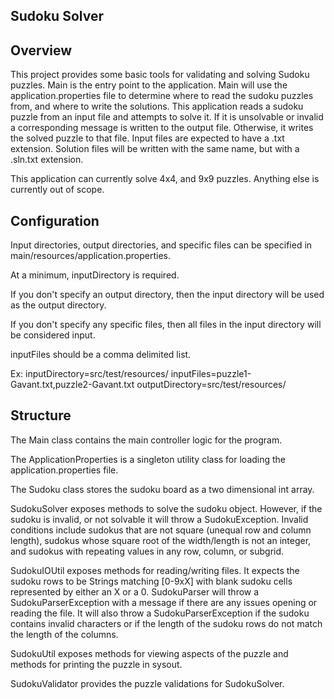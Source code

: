 ## Sudoku Solver

## Overview

This project provides some basic tools for validating and solving Sudoku puzzles.
Main is the entry point to the application. Main will use the application.properties file to 
determine where to read the sudoku puzzles from, and where to write the solutions.
This application reads a sudoku puzzle from an input file and attempts to solve it. If it is unsolvable or invalid 
a corresponding message is written to the output file. Otherwise, it writes the solved puzzle to that file.
Input files are expected to have a .txt extension. Solution files will be written with the same name, but with a .sln.txt extension. 

This application can currently solve 4x4, and 9x9 puzzles. Anything else is currently out of scope.

## Configuration

Input directories, output directories, and specific files can be specified in main/resources/application.properties.

At a minimum, inputDirectory is required.

If you don't specify an output directory, then the input directory will be used as the output directory.

If you don't specify any specific files, then all files in the input directory will be considered input.

inputFiles should be a comma delimited list.

Ex:
inputDirectory=src/test/resources/
inputFiles=puzzle1-Gavant.txt,puzzle2-Gavant.txt
outputDirectory=src/test/resources/

## Structure

The Main class contains the main controller logic for the program.

The ApplicationProperties is a singleton utility class for loading the application.properties file.

The Sudoku class stores the sudoku board as a two dimensional int array.

SudokuSolver exposes methods to solve the sudoku object.
However, if the sudoku is invalid, or not solvable it will throw a SudokuException.
Invalid conditions include sudokus that are not square (unequal row and column length), sudokus whose square root of the width/length is not an integer, and sudokus with repeating values in any row, column, or subgrid.

SudokuIOUtil exposes methods for reading/writing files. It expects the sudoku rows to be Strings matching [0-9xX] with blank sudoku cells represented by either an X or a 0. 
SudokuParser will throw a SudokuParserException with a message if there are any issues opening or reading the file. It will also throw a SudokuParserException if the sudoku contains invalid characters or if the length of the sudoku rows do not match the length of the columns.

SudokuUtil exposes methods for viewing aspects of the puzzle and methods for printing the puzzle in sysout.

SudokuValidator provides the puzzle validations for SudokuSolver.
